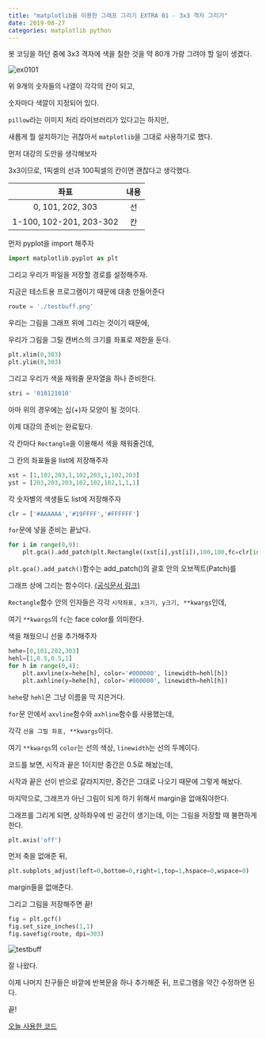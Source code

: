 ```yaml
---
title: "matplotlib을 이용한 그래프 그리기 EXTRA 01 - 3x3 격자 그리기"
date: 2019-08-27
categories: matplotlib python
---
```


봇 코딩을 하던 중에 3x3 격자에 색을 칠한 것을 약 80개 가량 그려야 할 일이 생겼다.

![ex0101](https://user-images.githubusercontent.com/26007107/63779189-1aaa8f80-c921-11e9-836a-18df128eeb9f.png)

위 9개의 숫자들의 나열이 각각의 칸이 되고,

숫자마다 색깔이 지정되어 있다.

``pillow``라는 이미지 처리 라이브러리가 있다고는 하지만,

새롭게 뭘 설치하기는 귀찮아서 ``matplotlib``을 그대로 사용하기로 했다.


먼저 대강의 도안을 생각해보자

3x3이므로, 1픽셀의 선과 100픽셀의 칸이면 괜찮다고 생각했다.

|좌표|내용|
|:---:|:---:|
|0, 101, 202, 303|선|
|1-100, 102-201, 203-302|칸|

먼저 pyplot을 import 해주자

```python
import matplotlib.pyplot as plt
```

그리고 우리가 파일을 저장할 경로를 설정해주자.

지금은 테스트용 프로그램이기 때문에 대충 만들어준다

```python
route = './testbuff.png'
```

우리는 그림을 그래프 위에 그리는 것이기 때문에,

우리가 그림을 그릴 캔버스의 크기를 좌표로 제한을 둔다.

```python
plt.xlim(0,303)
plt.ylim(0,303)
```

그리고 우리가 색을 채워줄 문자열을 하나 준비한다.

```python
stri = '010121010'
```

아마 위의 경우에는 십(+)자 모양이 될 것이다.

이제 대강의 준비는 완료됬다.

각 칸마다 ``Rectangle``을 이용해서 색을 채워줄건데,

그 칸의 좌표들을 list에 저장해주자

```python
xst = [1,102,203,1,102,203,1,102,203]
yst = [203,203,203,102,102,102,1,1,1]
```

각 숫자별의 색생들도 list에 저장해주자

```python
clr = ['#AAAAAA','#19FFFF','#FFFFFF']
```

``for``문에 넣을 준비는 끝났다.

```python
for i in range(0,9):
	plt.gca().add_patch(plt.Rectangle((xst[i],yst[i]),100,100,fc=clr[int(stri[i])]))
```

``plt.gca().add_patch()``함수는 add_patch()의 괄호 안의 오브젝트(Patch)를

그래프 상에 그리는 함수이다. [(공식문서 링크)](https://matplotlib.org/3.1.0/api/_as_gen/matplotlib.axes.Axes.add_patch.html)

``Rectangle``함수 안의 인자들은 각각 ``시작좌표, x크기, y크기, **kwargs``인데, 

여기 ``**kwargs``의 ``fc``는 face color를 의미한다.


색을 채웠으니 선을 추가해주자

```python
hehe=[0,101,202,303]
hehl=[1,0.5,0.5,1]
for h in range(0,4):
	plt.axvline(x=hehe[h], color='#000000', linewidth=hehl[h])
	plt.axhline(y=hehe[h], color='#000000', linewidth=hehl[h])
```

``hehe``랑 ``hehl``은 그냥 이름을 막 지은거다.

``for``문 안에서 ``axvline``함수와 ``axhline``함수를 사용했는데,

각각 ``선을 그릴 좌표, **kwargs``이다.

여기 ``**kwargs``의 ``color``는 선의 색상, ``linewidth``는 선의 두께이다.

코드를 보면, 시작과 끝은 1이지만 중간은 0.5로 해놨는데, 

시작과 끝은 선이 반으로 갈라지지만, 중간은 그대로 나오기 때문에 그렇게 해놨다.


마지막으로, 그래프가 아닌 그림이 되게 하기 위해서 margin을 없애줘야한다.

그래프를 그리게 되면, 상하좌우에 빈 공간이 생기는데, 이는 그림을 저장할 때 불편하게 한다.

```python
plt.axis('off')
```

먼저 축을 없애준 뒤,

```python
plt.subplots_adjust(left=0,bottom=0,right=1,top=1,hspace=0,wspace=0)
```

margin들을 없애준다.

그리고 그림을 저장해주면 끝!

```python
fig = plt.gcf()
fig.set_size_inches(1,1)
fig.savefig(route, dpi=303)
```

![testbuff](https://user-images.githubusercontent.com/26007107/63780734-90aff600-c923-11e9-97a1-cb4575156644.png)

잘 나왔다.

이제 나머지 친구들은 바깥에 반복문을 하나 추가해준 뒤, 프로그램을 약간 수정하면 된다.

끝!

[오늘 사용한 코드](https://github.com/DetegiCE/PythonStudy/blob/master/matplotlib/mybuff.py)
